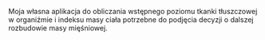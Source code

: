 Moja własna aplikacja do obliczania wstępnego poziomu tkanki tłuszczowej w organiźmie i indeksu masy ciała potrzebne do podjęcia decyzji o dalszej rozbudowie masy mięśniowej.
